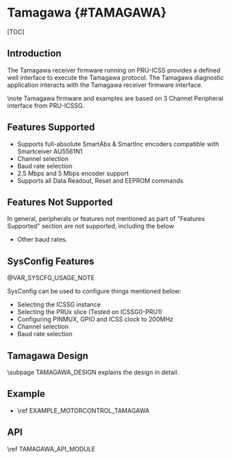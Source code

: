# Tamagawa {#TAMAGAWA}

[TOC]

## Introduction

The Tamagawa receiver firmware running on PRU-ICSS provides a defined well interface to execute the Tamagawa protocol. The Tamagawa diagnostic application interacts with the Tamagawa receiver firmware interface.

\note
Tamagawa firmware and examples are based on 3 Channel Peripheral interface from PRU-ICSSG.

## Features Supported

-  Supports full-absolute SmartAbs & SmartInc encoders compatible with Smartceiver AU5561N1
-  Channel selection
-  Baud rate selection
-  2.5 Mbps and 5 Mbps encoder support
-  Supports all Data Readout, Reset and EEPROM commands

## Features Not Supported

In general, peripherals or features not mentioned as part of "Features Supported" section are not supported, including the below
-  Other baud rates.

## SysConfig Features

@VAR_SYSCFG_USAGE_NOTE

SysConfig can be used to configure things mentioned below:
- Selecting the ICSSG instance
- Selecting the PRUx slice (Tested on ICSSG0-PRU1)
- Configuring PINMUX, GPIO and ICSS clock to 200MHz
- Channel selection
- Baud rate selection

## Tamagawa Design

\subpage TAMAGAWA_DESIGN explains the design in detail.

## Example

- \ref EXAMPLE_MOTORCONTROL_TAMAGAWA

## API

\ref TAMAGAWA_API_MODULE
